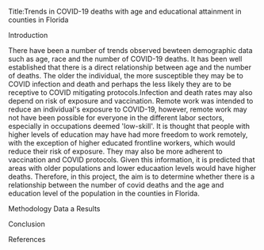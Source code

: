 Title:Trends in COVID-19 deaths with age and educational attainment in counties in Florida 

Introduction

There have been a number of trends observed bewteen demographic data such as age, race and the number of COVID-19 deaths. It has been well established that there is a direct relationship between age and the number of deaths. The older the individual, the more susceptible they may be to COVID infection and death and perhaps the less likely they are to be receptive to COVID mitigating protocols.Infection and death rates may also depend on risk of exposure and vaccination. Remote work was intended to reduce an individual's exposure to COVID-19, however, remote work may not have been possible for everyone in the different labor sectors, especially in occupations deemed 'low-skill'. It is thought that people with higher levels of education may have had more freedom to work remotely, with the exception of higher educated frontline workers, which would reduce their risk of exposure. They may also be more adherent to vaccination and COVID protocols. Given this information, it is predicted that areas with older populations and lower educaation levels would have higher deaths. Therefore, in this project, the aim is to determine whether there is a relationship between the number of covid deaths and the age and education level of the population in the counties in Florida. 

Methodology 
Data a
Results 

Conclusion 

References 

